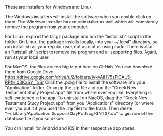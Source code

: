These are installers for Windows and Linux.  

The Windows installers will install the software when you double click on them.  The Windows installer has an uninstaller as well which will completely remove the program from your computer.

For Linux, expand the tar.gz package and run the "install.sh" script in the folder.  On Linux, the package installs locally, into your ~/.local" directory, so run install.sh as your regular user, not as root or using sudo.  There is also an "unistall.sh" script to remove the program and all supporting files.  Agani, run as your local user.

For MacOS, the files are too big to put here on GitHub.  You can download them from Google Drive - https://drive.google.com/drive/u/2/folders/1ykvAiHV5sFiCAU5-RPfHiQ3KxSY_TxSr   Click the .pckg file to install the software into your "Application" folder.  Or unzip the .zip file and run the "Greek New Testament Study Project.app" file from where ever you like.  Everything is self-contained in the app.  To uninstall on MacOS, drag the "Greek New Testament Study Project.app" from you "Applications" directory (or where ever you put it if you used the .zip file) to the trash.  Then delete "~/.Library/Application Support/ClayPotFrog/GNTSP.db" to get ride of the database file if you so desire.  

You can install for Android and iOS in their respective app stores.
